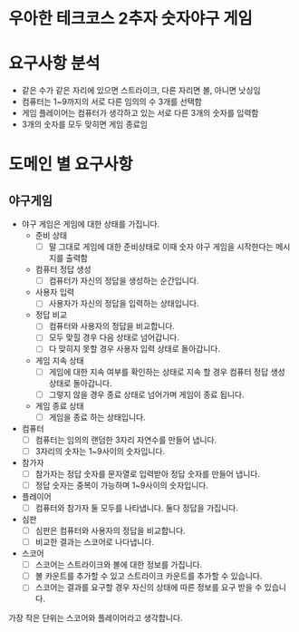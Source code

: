 # 우아한 테크코스 2추자 숫자야구 게임

# 요구사항 분석

- 같은 수가 같은 자리에 있으면 스트라이크, 다른 자리면 볼, 아니면 낫싱임
- 컴퓨터는 1~9까지의 서로 다른 임의의 수 3개를 선택함
- 게임 플레이어는 컴퓨터가 생각하고 있는 서로 다른 3개의 숫자를 입력함
- 3개의 숫자를 모두 맞히면 게임 종료임

# 도메인 별 요구사항

## 야구게임

- 야구 게임은 게임에 대한 상태를 가집니다.
    - 준비 상태
        - [ ]  말 그대로 게임에 대한 준비상태로 이때 숫자 야구 게임을 시작한다는 메시지를 출력함
    - 컴퓨터 정답 생성
        - [ ]  컴퓨터가 자신의 정답을 생성하는 순간입니다.
    - 사용자 입력
        - [ ]  사용자가 자신의 정답을 입력하는 상태입니다.
    - 정답 비교
        - [ ]  컴퓨터와 사용자의 정답을 비교합니다.
        - [ ]  모두 맞힐 경우 다음 상태로 넘어갑니다.
        - [ ]  다 맞히지 못할 경우 사용자 입력 상태로 돌아갑니다.
    - 게임 지속 상태
        - [ ]  게임에 대한 지속 여부를 확인하는 상태로 지속 할 경우 컴퓨터 정답 생성 상태로 돌아갑니다.
        - [ ]  그렇지 않을 경우 종료 상태로 넘어가며 게임이 종료 됩니다.
    - 게임 종료 상태
        - [ ]  게임을 종료 하는 상태입니다.
- 컴퓨터
    - [ ]  컴퓨터는 임의의 랜덤한 3자리 자연수를 만들어 냅니다.
    - [ ]  3자리의 숫자는 1~9사이의 숫자입니다.
- 참가자
    - [ ]  참가자는 정답 숫자를 문자열로 입력받아 정답 숫자를 만들어 냅니다.
    - [ ]  정답 숫자는 중복이 가능하며 1~9사이의 숫자입니다.
- 플레이어
    - [ ]  컴퓨터와 참가자 둘 모두를 나타냅니다. 둘다 정답을 가집니다.
- 심판
    - [ ]  심판은 컴퓨터와 사용자의 정답을 비교합니다.
    - [ ]  비교한 결과는 스코어로 나다냅니다.
- 스코어
    - [ ]  스코어는 스트라이크와 볼에 대한 정보를 가집니다.
    - [ ]  볼 카운트를 추가할 수 있고 스트라이크 카운트를 추가할 수 있습니다.
    - [ ]  스코어는 결과를 요구할 경우 자신의 상태에 따른 정보를 요구 받을 수 있습니다.

가장 작은 단위는 스코어와 플레이어라고 생각합니다.